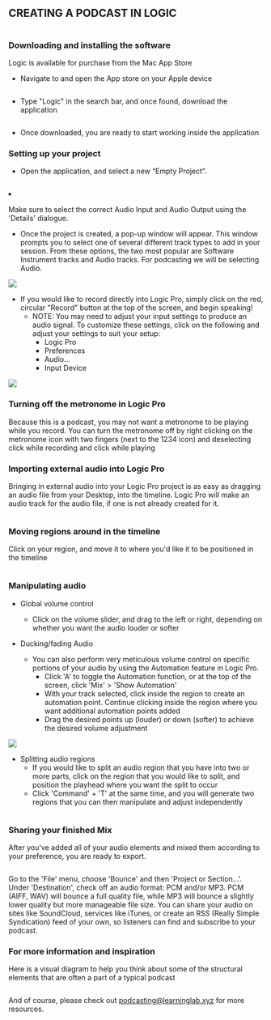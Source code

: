 


<h2 id="creating-a-podcast-in-garageband">CREATING A PODCAST IN LOGIC</h2>
<p><img src="https://images.g2crowd.com/uploads/product/image/social_landscape/social_landscape_ec867aa67cd62062f57117811eee6a16/logic-pro-x.jpg" alt=""></p>
<h3 id="downloading-and-installing-the-software">Downloading and installing the software</h3>
<p>Logic is available for purchase from the Mac App Store</p>
<ul>
<li>Navigate to and open the App store on your Apple device</li>
</ul>
<p><img src="https://files.slack.com/files-pri/T0HTW3H0V-F01CVQGQAKT/screen_shot_2020-10-13_at_10.44.06_am.png?pub_secret=180bf5abd7" alt=""></p>
<ul>
<li>Type &quot;Logic&quot; in the search bar, and once found, download the application</li>
</ul>
<p><img src="https://i.imgur.com/uNfXhad.png" alt=""></p>
<ul>
<li>Once downloaded, you are ready to start working inside the application</li>
</ul>
<h3 id="setting-up-your-project">Setting up your project</h3>
<ul>
<li><p>Open the application, and select a new “Empty Project”.</p>
</li>
</li>
</ul>
<p><img src="https://loopcommunity.com/blog/wp-content/uploads/2019/12/Screen-Shot-2019-12-27-at-10.51.44-AM-1024x709.png" alt=""></p>
<li><p> Make sure to select the correct Audio Input and Audio Output using the &#39;Details&#39; dialogue. </p>
<ul>
<li>Once the project is created, a pop-up window will appear. This window prompts you to select one of several different track types to add in your session. From these options, the two most popular are Software Instrument tracks and Audio tracks. For podcasting we will be selecting Audio.</li>
</ul>
<p><img src="https://i.imgur.com/xBFjq3L.png"></h3>

<ul>
<li>If you would like to record directly into Logic Pro, simply click on the red, circular &quot;Record&quot; button at the top of the screen, and begin speaking!<ul>
<li>NOTE: You may need to adjust your input settings to produce an audio signal. To customize these settings, click on the following and adjust your settings to suit your setup:<ul>
<li>Logic Pro</li>
<li>Preferences</li>
<li>Audio...</li>
<li>Input Device</li>
</ul>
</li>
</ul>
    
</li>
</ul>
<p><img src="https://files.slack.com/files-pri/T0HTW3H0V-F0485MDTJPP/screen_recording_2022-10-26_at_3.38.09_pm.gif?pub_secret=1bcdf346b9">
    
### Turning off the metronome in Logic Pro
Because this is a podcast, you may not want a metronome to be playing while you record. You can turn the metronome off by right clicking on the metronome icon with two fingers (next to the 1234 icon) and deselecting click while recording and click while playing
    
<h3>Importing external audio into Logic Pro</h3>
<p>Bringing in external audio into your Logic Pro project is as easy as dragging an audio file from your Desktop, into the timeline. Logic Pro will make an audio track for the audio file, if one is not already created for it.</p>
<p><img src="https://files.slack.com/files-pri/T0HTW3H0V-F047U4N5J15/screen_recording_2022-10-26_at_3.54.52_pm.gif?pub_secret=56017b3ef3" alt=""></p>
<h3 id="moving-clips-around-in-the-timeline">Moving regions around in the timeline</h3>
<p>Click on your region, and move it to where you&#39;d like it to be positioned in the timeline</p>
<p><img src="https://files.slack.com/files-pri/T0HTW3H0V-F047U65Q2DD/screen_recording_2022-10-26_at_4.02.14_pm.gif?pub_secret=4b4fb0b10e" alt=""></p>
<h3 id="manipulating-audio">Manipulating audio</h3>
<ul>
<li><p>Global volume control</p>
<ul>
<li>Click on the volume slider, and drag to the left or right, depending on whether you want the audio louder or softer</li>
</ul>
</li>
<li><p>Ducking/fading Audio</p>
<ul>
<li>You can also perform very meticulous volume control on specific portions of your audio by using the Automation feature in Logic Pro.<ul>
<li>Click &#39;A&#39; to toggle the Automation function, or at the top of the screen, click &#39;Mix&#39; &gt; &#39;Show Automation&#39;</li>
<li>With your track selected, click inside the region to create an automation point. Continue clicking inside the region where you want additional automation points added</li>
<li>Drag the desired points up (louder) or down (softer) to achieve the desired volume adjustment</li>
</ul>
</li>
</ul>
</li>
</ul>
<p><img src="https://files.slack.com/files-pri/T0HTW3H0V-F048MD245UH/screen_recording_2022-10-26_at_4.08.10_pm.gif?pub_secret=b23bc53a0f"></p>
<ul>
<li>Splitting audio regions<ul>
<li>If you would like to split an audio region that you have into two or more parts, click on the region that you would like to split, and position the playhead where you want the split to occur</li>
<li>Click &#39;Command&#39; + &#39;T&#39; at the same time, and you will generate two regions that you can then manipulate and adjust independently</li>
</ul>
</li>
</ul>
<p><img src="https://files.slack.com/files-pri/T0HTW3H0V-F048MER2XA5/screen_recording_2022-10-26_at_4.22.44_pm.gif?pub_secret=adc5684dd6" alt=""></p>
<h3 id="sharing-your-finished-mix">Sharing your finished Mix</h3>
<p>After you&#39;ve added all of your audio elements and mixed them according to your preference, you are ready to export.</p>
<p><img src="https://files.slack.com/files-pri/T0HTW3H0V-F0485TUPX37/screen_recording_2022-10-26_at_4.27.29_pm.gif?pub_secret=58b47af9e6" alt=""></p>
<p>Go to the &#39;File&#39; menu, choose &#39;Bounce&#39; and then &#39;Project or Section...&#39;. Under &#39;Destination&#39;, check off an audio format: PCM and/or MP3. PCM (AIFF, WAV) will bounce a full quality file, while MP3 will bounce a slightly lower quality but more manageable file size. You can share your audio on sites like SoundCloud, services like iTunes, or create an RSS (Really Simple Syndication) feed of your own, so listeners can find and subscribe to your podcast.</p>
<h3 id="for-more-information-and-inspiration">For more information and inspiration</h3>
<p>Here is a visual diagram to help you think about some of the structural elements that are often a part of a typical podcast</p>
<p><img src="https://files.slack.com/files-pri/T0HTW3H0V-F01CHLMKWKU/screen_shot_2020-10-13_at_1.28.06_pm.png?pub_secret=b0d84c4cb5" alt=""></p>
<p>And of course, please check out <a href="https://sites.google.com/g.harvard.edu/ll-podcasting">podcasting@learninglab.xyz</a> for more resources.</p>

